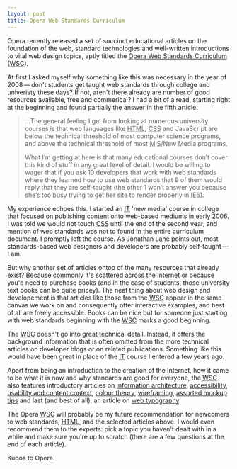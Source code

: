 ```yaml
---
layout: post
title: Opera Web Standards Curriculum
---
```

Opera recently released a set of succinct educational articles on the foundation of the web, standard technologies and well-written introductions to vital web design topics, aptly titled the <a href="http://www.opera.com/wsc/" title="Opera Web Standards Curriculum website">Opera Web Standards Curriculum</a> (<acronym title="Web Standards Curriculum">WSC</acronym>).

At first I asked myself why something like this was necessary in the year of 2008&thinsp;&mdash;&thinsp;don't students get taught web standards through college and univeristy these days? If not, aren't there already are number of good resources available, free and commerical? I had a bit of a read, starting right at the beginning and found partially the answer in the fifth article:

<blockquote cite="Opera Web Standards Curriculum, 5: Web standards&thinsp;&mdash;&thinsp;beautiful dream, but what&rsquo;s the reality">
<p>&hellip;The general feeling I get from looking at numerous university courses is that web languages like <acronym title="Hypertext Markup Language">HTML</acronym>, <acronym title="Cascading Style Sheets">CSS</acronym> and JavaScript are below the technical threshold of most computer science programs, and above the technical threshold of most <acronym title="Management Information Systems">MIS</acronym>/New Media programs.</p>

<p>What I&rsquo;m getting at here is that many educational courses don&rsquo;t cover this kind of stuff in any great level of detail. I would be willing to wager that if you ask 10 developers that work with web standards where they learned how to use web standards that 9 of them would reply that they are self-taught (the other 1 won&rsquo;t answer you because she&rsquo;s too busy trying to get her site to render properly in <acronym title="Internet Explorer">IE</acronym>6).</p>
</blockquote>

My experience echoes this. I started an <acronym title="Information Technology">IT</acronym> 'new media' course in college that focused on publishing content onto web-based mediums in early 2006. I was told we would not touch <acronym title="Cascading Style Sheets">CSS</acronym> until the end of the second year, and mention of web standards was not to found in the entire curriculum document. I promptly left the course. As Jonathan Lane points out, most standards-based web designers and developers are probably self-taught&thinsp;&mdash;&thinsp;I am.

But why another set of articles ontop of the many resources that already exist? Because commonly it's scattered across the Internet or because you'd need to purchase books (and in the case of students, those university text books can be quite pricey). The neat thing about web design and developement is that articles like those from the <acronym title="Web Standards Curriculum">WSC</acronym> appear in the same canvas we work on and consequently offer interactive examples, and best of all are freely accessible. Books can be nice but for someone just starting with web standards beginning with the <acronym title="Web Standards Curriculum">WSC</acronym> marks a good beginning.

The <acronym title="Web Standards Curriculum">WSC</acronym> doesn't go into great technical detail. Instead, it offers the background information that is often omitted from the more technical articles on developer blogs or on related publications. Something like this would have been great in place of the <acronym title="Information Technology">IT</acronym> course I entered a few years ago.

Apart from being an introduction to the creation of the Internet, how it came to be what it is now and why standards are good for everyone, the <acronym title="Web Standards Curriculum">WSC</acronym> also features introductory articles on <a href="http://dev.opera.com/articles/view/6-information-architecture-planning-o/" title="Opera WSC: 6. Information Architecture&thinsp;&mdash;&thinsp;planning out a website">information architecture</a>, <a href="http://dev.opera.com/articles/view/7-what-does-a-good-web-page-need/" title="Opera WSC: 7. What does a good web page need?">accessibility, usability and content context</a>, <a href="http://dev.opera.com/articles/view/8-color-theory/" title="Opera WSC: 8. Colour theory">colour theory</a>, <a href="http://dev.opera.com/articles/view/9-building-up-a-site-wireframe/" title="Opera WSC: 9. Building up a site wireframe">wireframing</a>, <a href="http://dev.opera.com/articles/view/10-colour-schemes-and-design-mockups/" title="Opera WSC: 10. Colour schemes and design mockups">assorted mockup tips</a> and last (and best of all), an article on <a href="http://dev.opera.com/articles/view/11-typography-on-the-web/" title="Opera WSC: 11. Typography on the web">web typography</a>.

The Opera <acronym title="Web Standards Curriculum">WSC</acronym> will probably be my future recommendation for newcomers to web standards, <acronym title="Hypertext Markup Language">HTML</acronym>, and the selected articles above. I would even recommend them to the experts: pick a topic you haven't dealt with in a while and make sure you're up to scratch (there are a few questions at the end of each article).

Kudos to Opera.